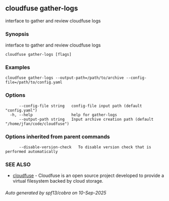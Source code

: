 ## cloudfuse gather-logs

interface to gather and review cloudfuse logs

### Synopsis

interface to gather and review cloudfuse logs

```
cloudfuse gather-logs [flags]
```

### Examples

```
cloudfuse gather-logs --output-path=/path/to/archive --config-file=/path/to/config.yaml
```

### Options

```
      --config-file string   config-file input path (default "config.yaml")
  -h, --help                 help for gather-logs
      --output-path string   Input archive creation path (default "/home/jfan/code/cloudfuse")
```

### Options inherited from parent commands

```
      --disable-version-check   To disable version check that is performed automatically
```

### SEE ALSO

* [cloudfuse](cloudfuse.md)	 - Cloudfuse is an open source project developed to provide a virtual filesystem backed by cloud storage.

###### Auto generated by spf13/cobra on 10-Sep-2025
